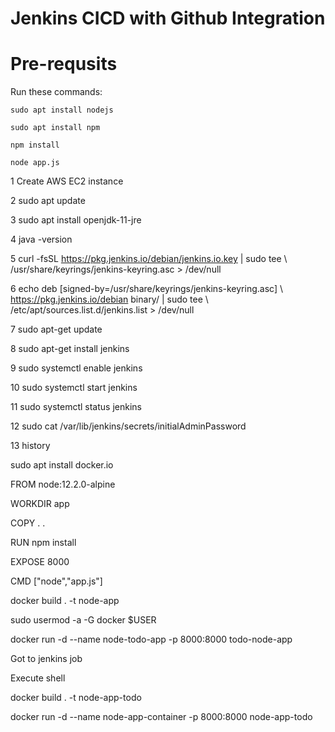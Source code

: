 # Jenkins CICD with Github Integration

# Pre-requsits

Run these commands:

  `sudo apt install nodejs`

  `sudo apt install npm`

  `npm install`

  `node app.js`

1 Create AWS EC2 instance

2 sudo apt update
    
3  sudo apt install openjdk-11-jre

4  java -version

5  curl -fsSL https://pkg.jenkins.io/debian/jenkins.io.key | sudo tee \   /usr/share/keyrings/jenkins-keyring.asc > /dev/null 

6  echo deb [signed-by=/usr/share/keyrings/jenkins-keyring.asc] \   https://pkg.jenkins.io/debian binary/ | sudo tee \   /etc/apt/sources.list.d/jenkins.list > /dev/null

7  sudo apt-get update 

8  sudo apt-get install jenkins

9  sudo systemctl enable jenkins

10  sudo systemctl start jenkins

11  sudo systemctl status jenkins

12  sudo cat /var/lib/jenkins/secrets/initialAdminPassword

13  history

sudo apt install docker.io

FROM node:12.2.0-alpine

WORKDIR app

COPY . .

RUN npm install

EXPOSE 8000

CMD ["node","app.js"]

docker build . -t node-app

sudo usermod -a -G docker $USER

docker run -d --name node-todo-app -p 8000:8000 todo-node-app

Got to jenkins job

Execute shell 

docker build . -t node-app-todo

docker run -d --name node-app-container -p 8000:8000 node-app-todo



